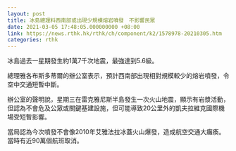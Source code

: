 ```yaml
---
layout: post
title: 冰島總理料西南部或出現少規模熔岩噴發　不影響民眾
date: 2021-03-05 17:48:05.000000000 +08:00
link: https://news.rthk.hk/rthk/ch/component/k2/1578978-20210305.htm
categories: rthk
---
```


冰島過去一星期發生約1萬7千次地震，最強達到5.6級。

總理雅各布斯多蒂爾的辦公室表示，預計西南部出現相對規模較少的熔岩噴發，令空中交通短暫中斷。

辦公室的聲明說，星期三在雷克雅尼斯半島發生一次火山地震，顯示有岩漿活動，但認為不會危及公眾或關鍵基建設施，但可能導致20公里外的凱夫拉維克國際機場受短暫影響。

當局認為今次噴發不會像2010年艾雅法拉冰蓋火山爆發，造成航空交通大癱瘓。當時有近90萬個航班取消。
